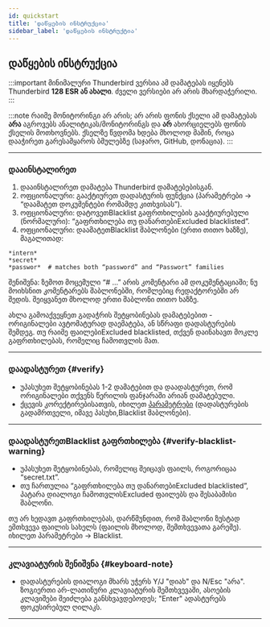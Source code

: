 ```yaml
---
id: quickstart
title: 'დაწყების ინსტრუქცია'
sidebar_label: 'დაწყების ინსტრუქტია'
---
```


## დაწყების ინსტრუქცია

:::important მინიმალური Thunderbird ვერსია
ამ დამატებას იყენებს Thunderbird **128 ESR ან ახალი**. ძველი ვერსიები არ არის მხარდაჭერილი.
:::

:::note რაიმე მონიტორინგი არ არის; არ არის ფონის ქსელი
ამ დამატებას **არა** აგროვებს ანალიტიკას/მონიტორინგს და **არ** ახორციელებს ფონის ქსელის მოთხოვნებს. ქსელზე წვდომა ხდება მხოლოდ მაშინ, როცა დააჭირეთ გარესამყაროს ბმულებზე (საჯარო, GitHub, დონაცია).
:::

---

### დააინსტალირეთ

1. დააინსტალირეთ დამატება Thunderbird დამატებებისგან.
2. ოფციონალური: გააქტიურეთ დადასტურის ფუნქცია (პარამეტრები → “დაამატეთ დოკუმენტები რომამდე კითხვისას”).
3. ოფციონალური: დატოვეთBlacklist გაფრთხილების გააქტიურებული (ნორმალური): “გაფრთხილება თუ დანართებიExcluded blacklisted”.
4. ოფციონალური: დაამატეთBlacklist შაბლონები (ერთი თითო ხაზზე), მაგალითად:

```
*intern*
*secret*
*passwor*  # matches both “password” and “Passwort” families
```

შენიშვნა: ზემოთ მოცემული “# ...” არის კომენტარი ამ დოკუმენტაციაში; ნუ მოიხსნით კომენტარებს შაბლონებში, რომლებიც რედაქტორებში არ შედის. შეიყვანეთ მხოლოდ ერთი შაბლონი თითო ხაზზე.

ახლა გამოაქვეყნეთ გადაჭრის შეტყობინებას დამატებებით - ორიგინალები ავტომატურად დაემატება, ან სწრაფი დადასტურების შემდეგ. თუ რაიმე ფაილებიExcluded blacklisted, თქვენ დაინახავთ მოკლე გაფრთხილებას, რომელიც ჩამოთვლის მათ.

---

### დაადასტურეთ {#verify}

- უპასუხეთ შეტყობინებას 1-2 დამატებით და დაადასტურეთ, რომ ორიგინალები თქვენს წერილის ფანჯარაში არიან დამატებული.
- ქცევის კორექტირებისათვის, იხილეთ [პარამეტრები](configuration) (დადასტურების გადამრთველი, იმავე პასუხი,Blacklist შაბლონები).

---

### დაადასტურეთBlacklist გაფრთხილება {#verify-blacklist-warning}

- უპასუხეთ შეტყობინებას, რომელიც შეიცავს ფაილს, როგორიცაა “secret.txt”.
- თუ ჩართულია “გაფრთხილება თუ დანართებიExcluded blacklisted”, პატარა დიალოგი ჩამოთვლისExcluded ფაილებს და შესაბამისი შაბლონი.

თუ არ ხედავთ გაფრთხილებას, დარწმუნდით, რომ შაბლონი ზუსტად ემთხვევა ფაილის სახელს (ფაილის მხოლოდ, შემთხვევათა გარეშე). იხილეთ პარამეტრები → Blacklist.

---

### კლავიატურის შენიშვნა {#keyboard-note}

- დადასტურების დიალოგი მხარს უჭერს Y/J "დიახ" და N/Esc "არა". ზოგიერთი არ-ლათინური კლავიატურის შემთხვევაში, ასოების კლავიშები შეიძლება განსხვავდებოდეს; "Enter" ადასტურებს ფოკუსირებულ ღილაკს.

---
